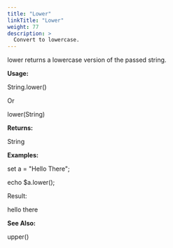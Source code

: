 ```yaml
---
title: "Lower"
linkTitle: "Lower"
weight: 77
description: >
  Convert to lowercase.
---
```


lower returns a lowercase version of the passed string.

**Usage:**

String.lower()

Or

lower(String)

**Returns:**

String

**Examples:**

set a = "Hello There";

echo $a.lower();

Result:

hello there

**See Also:**

upper()
